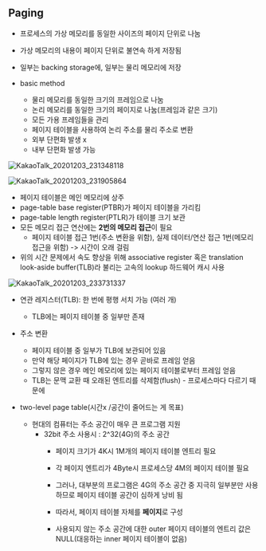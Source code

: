 ## Paging

* 프로세스의 가상 메모리를 동일한 사이즈의 페이지 단위로 나눔
* 가상 메모리의 내용이 페이지 단위로 불연속 하게 저장됨
* 일부는 backing storage에, 일부는 물리 메모리에 저장

* basic method
  - 물리 메모리를 동일한 크기의 프레임으로 나눔
  - 논리 메모리를 동일한 크기의 페이지로 나눔(프레임과 같은 크기)
  - 모든 가용 프레임들을 관리
  - 페이지 테이블을 사용하여 논리 주소를 물리 주소로 변환
  - 외부 단편화 발생 x
  - 내부 단편화 발생 가능

![KakaoTalk_20201203_231348118](https://user-images.githubusercontent.com/23302973/101032556-435a1400-35bd-11eb-9d11-b3614cd9a033.jpg)

![KakaoTalk_20201203_231905864](https://user-images.githubusercontent.com/23302973/101035106-017d9d80-35be-11eb-985f-ddadde07aa5b.jpg)

* 페이지 테이블은 메인 메모리에 상주
* page-table base register(PTBR)가 페이지 테이블을 가리킴
* page-table length register(PTLR)가 테이블 크기 보관
* 모든 메모리 접근 연산에는 **2번의 메모리 접근**이 필요
  - 페이지 테이블 접근 1번(주소 변환을 위함), 실제 데이터/연산 접근 1번(메모리 접근을 위함) -> 시간이 오래 걸림
* 위의 시간 문제에서 속도 향상을 위해 associative register 혹은 translation look-aside buffer(TLB)라 불리는 고속의 lookup 하드웨어 캐시 사용

![KakaoTalk_20201203_233731337](https://user-images.githubusercontent.com/23302973/101042450-908bb500-35c0-11eb-9a1d-09f45b0490c1.jpg)

* 연관 레지스터(TLB): 한 번에 평행 서치 가능 (여러 개)
  - TLB에는 페이지 테이블 중 일부만 존재
* 주소 변환
  - 페이지 테이블 중 일부가 TLB에 보관되어 있음
  - 만약 해당 페이지가 TLB에 있는 경우 곧바로 프레임 얻음
  - 그렇지 않은 경우 메인 메모리에 있는 페이지 테이블로부터 프레임 얻음
  - TLB는 문맥 교환 때 오래된 엔트리를 삭제함(flush) - 프로세스마다 다르기 때문에
  
* two-level page table(시간x /공간이 줄어드는 게 목표)
  - 현대의 컴퓨터는 주소 공간이 매우 큰 프로그램 지원
    * 32bit 주소 사용시 : 2^32(4G)의 주소 공간
      - 페이지 크기가 4K시 1M개의 페이지 테이블 엔트리 필요
      - 각 페이지 엔트리가 4Byte시 프로세스당 4M의 페이지 테이블 필요
      - 그러나, 대부분의 프로그램은 4G의 주소 공간 중 지극히 일부분만 사용하므로 페이지 테이블 공간이 심하게 낭비 됨
      
      - 따라서, 페이지 테이블 자체를 **페이지**로 구성
      - 사용되지 않는 주소 공간에 대한 outer 페이지 테이블의 엔트리 값은 NULL(대응하는 inner 페이지 테이블이 없음)

